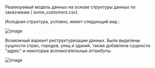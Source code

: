Реализуемый модель данных на основе структуры данных по заказчикам ( some_customers.csv).

Исходная структура, условно, имеет следующий вид :

![image](https://github.com/MusinRustamR/BD_Clinic/assets/126672650/5b1b317d-1781-480d-82ee-f543a1221561)


Возможный вариант реструктуризации данных. Были выделены сущности стран, городов, улиц и зданий, также добавлена сущности "адрес" и некоторые вспомогательные аттрибуты.

![image](https://github.com/MusinRustamR/BD_Clinic/assets/126672650/52e6b2f3-a31b-4d9f-98e9-742c026b3fae)


